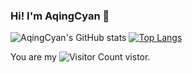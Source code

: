 ### Hi! I'm AqingCyan 👋

![AqingCyan's GitHub stats](https://github-readme-stats.vercel.app/api?username=AqingCyan&show_icons=true&theme=tokyonight)
[![Top Langs](https://github-readme-stats.vercel.app/api/top-langs/?username=AqingCyan&layout=compact)](https://github.com/AqingCyan/github-readme-stats)

You are my ![Visitor Count](https://profile-counter.glitch.me/AqingCyan/count.svg) vistor.
